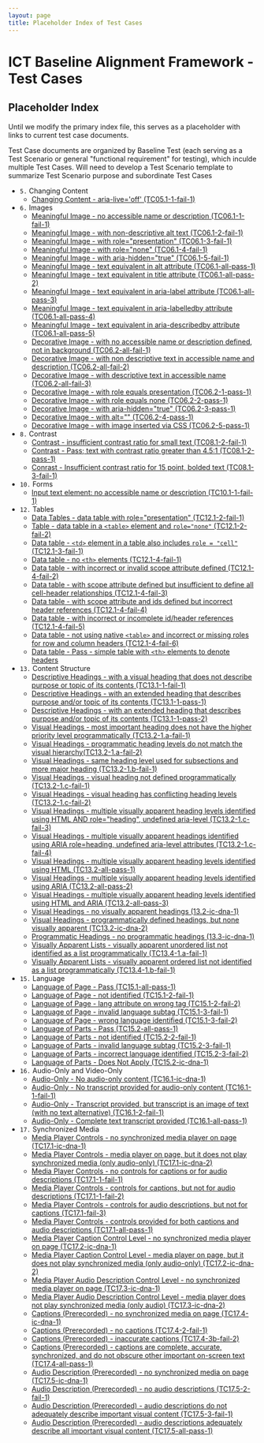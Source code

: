 ```yaml
---
layout: page
title: Placeholder Index of Test Cases
---
```

# ICT Baseline Alignment Framework - Test Cases
## Placeholder Index

Until we modify the primary index file, this serves as a placeholder with links to current test case documents.

Test Case documents are organized by Baseline Test (each serving as a Test Scenario or general "functional requirement" for testing), which inculde multiple Test Cases. Will need to develop a Test Scenario template to summarize Test Scenario purpose and subordinate Test Cases

* `5.` Changing Content
  * [Changing Content - aria-live='off' (TC05.1-1-fail-1)](testcases/TC05.1-1-fail-1.html)
* `6.` Images
  * [Meaningful Image - no accessible name or description (TC06.1-1-fail-1)](testcases/TC06.1-1-fail-1.html)
  * [Meaningful Image - with non-descriptive alt text (TC06.1-2-fail-1)](testcases/TC06.1-2-fail-1.html)
  * [Meaningful Image - with role="presentation" (TC06.1-3-fail-1)](testcases/TC06.1-3-fail-1.html)
  * [Meaningful Image - with role="none" (TC06.1-4-fail-1)](testcases/TC06.1-4-fail-1.html)
  * [Meaningful Image - with aria-hidden="true" (TC06.1-5-fail-1)](testcases/TC06.1-5-fail-1.html)
  * [Meaningful Image - text equivalent in alt attribute (TC06.1-all-pass-1)](testcases/TC06.1-all-pass-1.html)
  * [Meaningful Image - text equivalent in title attribute (TC06.1-all-pass-2)](testcases/TC06.1-all-pass-2.html)
  * [Meaningful Image - text equivalent in aria-label attribute (TC06.1-all-pass-3)](testcases/TC06.1-all-pass-3.html)
  * [Meaningful Image - text equivalent in aria-labelledby attribute (TC06.1-all-pass-4)](testcases/TC06.1-all-pass-4.html)
  * [Meaningful Image - text equivalent in aria-describedby attribute (TC06.1-all-pass-5)](testcases/TC06.1-all-pass-5.html)
  * [Decorative Image - with no accessible name or description defined, not in background (TC06.2-all-fail-1)](testcases/TC06.2-all-fail-1.html)
  * [Decorative Image - with non descriptive text in accessible name and description (TC06.2-all-fail-2)](testcases/TC06.2-all-fail-2.html)
  * [Decorative Image - with descriptive text in accessible name (TC06.2-all-fail-3)](testcases/TC06.2-all-fail-3.html)  
  * [Decorative Image - with role equals presentation (TC06.2-1-pass-1)](testcases/TC06.2-1-pass-1.html)
  * [Decorative Image - with role equals none (TC06.2-2-pass-1)](testcases/TC06.2-2-pass-1.html)
  * [Decorative Image - with aria-hidden="true" (TC06.2-3-pass-1)](testcases/TC06.2-3-pass-1.html)
  * [Decorative Image - with alt="" (TC06.2-4-pass-1)](testcases/TC06.2-4-pass-1.html)
  * [Decorative Image - with image inserted via CSS (TC06.2-5-pass-1)](testcases/TC06.2-5-pass-1.html)
* `8.` Contrast
  * [Contrast - insufficient contrast ratio for small text (TC08.1-2-fail-1)](testcases/TC08.1-2-fail-1.html)
  * [Contrast - Pass; text with contrast ratio greater than 4.5:1 (TC08.1-2-pass-1)](testcases/TC08.1-2-pass-1.html)
  * [Conrast - Insufficient contrast ratio for 15 point, bolded text (TC08.1-3-fail-1)](testcases/TC08.1-3-fail-1.html)
* `10.` Forms
  * [Input text element: no accessible name or description (TC10.1-1-fail-1)](testcases/TC10.1-1-fail-1.html)
* `12.` Tables
  * [Data Tables - data table with role="presentation" (TC12.1-2-fail-1)](testcases/TC12.1-2-fail-1.html)
  * [Table - data table in a `<table>` element and `role="none"` (TC12.1-2-fail-2)](testcases/TC12.1-2-fail-2.html)
  * [Data table - `<td>` element in a table also includes `role = "cell"` (TC12.1-3-fail-1)](testcases/TC12.1-3-fail-1.html)
  * [Data table - no `<th>` elements (TC12.1-4-fail-1)](testcases/TC12.1-4-fail-1.html)
  * [Data table - with incorrect or invalid scope attribute defined (TC12.1-4-fail-2)](testcases/TC12.1-4-fail-2.html)
  * [Data table - with scope attribute defined but insufficient to define all cell-header relationships (TC12.1-4-fail-3)](testcases/TC12.1-4-fail-3.html)
  * [Data table - with scope attribute and ids defined but incorrect header references (TC12.1-4-fail-4)](testcases/TC12.1-4-fail-4.html)
  * [Data table - with incorrect or incomplete id/header references (TC12.1-4-fail-5)](testcases/TC12.1-4-fail-5.html)
  * [Data table - not using native `<table>` and incorrect or missing roles for row and column headers (TC12.1-4-fail-6)](testcases/TC12.1-4-fail-6.html)
  * [Data table - Pass - simple table with `<th>` elements to denote headers](testcases/TC12.1-all-pass-1.html)
* `13.` Content Structure
  * [Descriptive Headings - with a visual heading that does not describe purpose or topic of its contents (TC13.1-1-fail-1)](testcases/TC13.1-1-fail-1.html)
  * [Descriptive Headings - with an extended heading that describes purpose and/or topic of its contents (TC13.1-1-pass-1)](testcases/TC13.1-1-pass-1.html)
  * [Descriptive Headings - with an extended heading that describes purpose and/or topic of its contents (TC13.1-1-pass-2)](testcases/TC13.1-1-pass-2.html)
  * [Visual Headings - most important heading does not have the higher priority level programmatically (TC13.2-1.a-fail-1)](testcases/TC13.2-1.a-fail-1.html)
  * [Visual Headings - programmatic heading levels do not match the visual hierarchy(TC13.2-1.a-fail-2)](testcases/TC13.2-1.a-fail-2.html)
  * [Visual Headings - same heading level used for subsections and more major heading (TC13.2-1.b-fail-1)](testcases/TC13.2-1.b-fail-1.html)
  * [Visual Headings - visual heading not defined programmatically (TC13.2-1.c-fail-1)](testcases/TC13.2-1.c-fail-1.html)
  * [Visual Headings - visual heading has conflicting heading levels (TC13.2-1.c-fail-2)](testcases/TC13.2-1.c-fail-2.html)
  * [Visual Headings -  multiple visually apparent heading levels identified using HTML AND role="heading", undefined aria-level (TC13.2-1.c-fail-3)](testcases/TC13.2-1.c-fail-3.html)
  * [Visual Headings - multiple visually apparent headings identified using ARIA role=heading, undefined aria-level attributes (TC13.2-1.c-fail-4)](testcases/TC13.2-1.c-fail-4.html)
  * [Visual Headings - multiple visually apparent heading levels identified using HTML (TC13.2-all-pass-1)](testcases/TC13.2-all-pass-1.html)
  * [Visual Headings - multiple visually apparent heading levels identified using ARIA (TC13.2-all-pass-2)](testcases/TC13.2-all-pass-2.html)
  * [Visual Headings - multiple visually apparent heading levels identified using HTML and ARIA (TC13.2-all-pass-3)](testcases/TC13.2-all-pass-3.html)
  * [Visual Headings - no visually apparent headings (13.2-ic-dna-1)](testcases/TC13.2-ic-dna-1.html)
  * [Visual Headings - programmatically defined headings, but none visually apparent (TC13.2-ic-dna-2)](testcases/TC13.2-ic-dna-2.html)
  * [Programmatic Headings - no programmatic headings (13.3-ic-dna-1)](textcases/TC13.3-ic-dna-1.html)
  * [Visually Apparent Lists - visually apparent unordered list not identified as a list programmatically (TC13.4-1.a-fail-1)](testcases/TC13.4-1.a-fail-1.html)
  * [Visually Apparent Lists - visually apparent ordered list not identified as a list programmatically (TC13.4-1.b-fail-1)](testcases/TC13.4-1.b-fail-1.html)
* `15.` Language
  * [Language of Page - Pass (TC15.1-all-pass-1)](testcases/TC15.1-all-pass-1.html)
  * [Language of Page - not identified (TC15.1-2-fail-1)](testcases/TC15.1-2-fail-1.html)
  * [Language of Page - lang attribute on wrong tag (TC15.1-2-fail-2)](testcases/TC15.1-2-fail-2.html)
  * [Language of Page - invalid language subtag (TC15.1-3-fail-1)](testcases/TC15.1-3-fail-1.html)
  * [Language of Page - wrong language identified (TC15.1-3-fail-2)](testcases/TC15.1-3-fail-2.html)
  * [Language of Parts - Pass (TC15.2-all-pass-1)](testcases/TC15.2-all-pass-1.html)
  * [Language of Parts - not identified (TC15.2-2-fail-1)](testcases/TC15.2-2-fail-1.html)
  * [Language of Parts - invalid language subtag (TC15.2-3-fail-1)](testcases/TC15.2-3-fail-1.html)
  * [Language of Parts - incorrect language identified (TC15.2-3-fail-2)](testcases/TC15.2-3-fail-2.html)
  * [Language of Parts - Does Not Apply (TC15.2-ic-dna-1)](testcases/TC15.2-ic-dna-1.html)
* `16.` Audio-Only and Video-Only
  * [Audio-Only - No audio-only content (TC16.1-ic-dna-1)](testcases/TC16.1-ic-dna-1.html)
  * [Audio-Only - No transcript provided for audio-only content (TC16.1-1-fail-1)](testcases/TC16.1-1-fail-1.html)
  * [Audio-Only - Transcript provided, but transcript is an image of text (with no text alternative) (TC16.1-2-fail-1)](testcases/TC16.1-2-fail-1.html)
  * [Audio-Only - Complete text transcript provided (TC16.1-all-pass-1)](testcases/TC16.1-all-pass-1.html)
* `17.` Synchronized Media
  * [ Media Player Controls - no synchronized media player on page (TC17.1-ic-dna-1)](testcases/TC17.1-ic-dna-1.html)
  * [ Media Player Controls - media player on page, but it does not play synchronized media (only audio-only) (TC17.1-ic-dna-2)](testcases/TC17.1-ic-dna-2.html)
  * [ Media Player Controls - no controls for captions or for audio descriptions (TC17.1-1-fail-1)](testcases/TC17.1-1-fail-1.html)
  * [ Media Player Controls - controls for captions, but not for audio descriptions (TC17.1-1-fail-2)](testcases/TC17.1-1-fail-2.html)
  * [ Media Player Controls - controls for audio descriptions, but not for captions (TC17.1-fail-3)](testcases/TC17.1-1-fail-3.html)
  * [ Media Player Controls - controls provided for both captions and audio descriptions (TC17.1-all-pass-1)](testcases/TC17.1-all-pass-1.html)
  * [ Media Player Caption Control Level - no synchronized media player on page (TC17.2-ic-dna-1)](testcases/TC17.2-ic-dna-1.html)
  * [ Media Player Caption Control Level - media player on page, but it does not play synchronized media (only audio-only) (TC17.2-ic-dna-2)](testcases/TC17.2-ic-dna-2.html)
  * [ Media Player Audio Description Control Level - no synchronized media player on page (TC17.3-ic-dna-1)](testcases/TC17.3-ic-dna-1.html)
  * [ Media Player Audio Description Control Level - media player does not play synchronized media (only audio) (TC17.3-ic-dna-2)](testcases/TC17.3-ic-dna-2.html)
  * [ Captions (Prerecorded) - no synchronized media on page (TC17.4-ic-dna-1)](testcases/TC17.4-ic-dna-1.html)
  * [ Captions (Prerecorded) - no captions (TC17.4-2-fail-1)](testcases/TC17.4-2-fail-1.html)
  * [ Captions (Prerecorded) - inaccurate captions (TC17.4-3b-fail-2)](testcases/TC17.4-3b-fail-2.html)
  * [ Captions (Prerecorded) - captions are complete, accurate, synchronized, and do not obscure other important on-screen text (TC17.4-all-pass-1)](testcases/TC17.4-all-pass-1.html)
  * [ Audio Description (Prerecorded) - no synchronized media on page (TC17.5-ic-dna-1)](testcases/TC17.5-ic-dna-1.html)
  * [ Audio Description (Prerecorded) - no audio descriptions (TC17.5-2-fail-1)](testcases/TC17.5-2-fail-1.html)
  * [ Audio Description (Prerecorded) - audio descriptions do not adequately describe important visual content (TC17.5-3-fail-1)](testcases/TC17.5-3-fail-1.html)
  * [ Audio Description (Prerecorded) - audio descriptions adequately describe all important visual content (TC17.5-all-pass-1)](testcases/TC17.5-all-pass-1.html)
